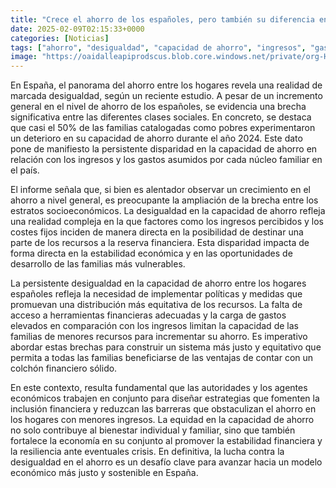 ```yaml
---
title: "Crece el ahorro de los españoles, pero también su diferencia entre los hogares - casi el 50% de las familias pobres empeoró su capacidad de ahorro en 2024"
date: 2025-02-09T02:15:33+0000
categories: [Noticias]
tags: ["ahorro", "desigualdad", "capacidad de ahorro", "ingresos", "gastos", "equidad", "inclusión financiera"]
image: "https://oaidalleapiprodscus.blob.core.windows.net/private/org-HKmKxpuNw3Y88lm4EBrIPq0n/user-ZwiCXOggLL8ZNNKE2g7rXFmV/img-hkhs6ItfMC2YBIUgdFpaZ6w9.png?st=2025-02-09T01%3A15%3A33Z&se=2025-02-09T03%3A15%3A33Z&sp=r&sv=2024-08-04&sr=b&rscd=inline&rsct=image/png&skoid=d505667d-d6c1-4a0a-bac7-5c84a87759f8&sktid=a48cca56-e6da-484e-a814-9c849652bcb3&skt=2025-02-09T01%3A25%3A13Z&ske=2025-02-10T01%3A25%3A13Z&sks=b&skv=2024-08-04&sig=ffOWNlNzlkl684RsiYfScDmtHpRWtzuBRT74A0THjSY%3D"
---
```


En España, el panorama del ahorro entre los hogares revela una realidad de marcada desigualdad, según un reciente estudio. A pesar de un incremento general en el nivel de ahorro de los españoles, se evidencia una brecha significativa entre las diferentes clases sociales. En concreto, se destaca que casi el 50% de las familias catalogadas como pobres experimentaron un deterioro en su capacidad de ahorro durante el año 2024. Este dato pone de manifiesto la persistente disparidad en la capacidad de ahorro en relación con los ingresos y los gastos asumidos por cada núcleo familiar en el país.

El informe señala que, si bien es alentador observar un crecimiento en el ahorro a nivel general, es preocupante la ampliación de la brecha entre los estratos socioeconómicos. La desigualdad en la capacidad de ahorro refleja una realidad compleja en la que factores como los ingresos percibidos y los costes fijos inciden de manera directa en la posibilidad de destinar una parte de los recursos a la reserva financiera. Esta disparidad impacta de forma directa en la estabilidad económica y en las oportunidades de desarrollo de las familias más vulnerables.

La persistente desigualdad en la capacidad de ahorro entre los hogares españoles refleja la necesidad de implementar políticas y medidas que promuevan una distribución más equitativa de los recursos. La falta de acceso a herramientas financieras adecuadas y la carga de gastos elevados en comparación con los ingresos limitan la capacidad de las familias de menores recursos para incrementar su ahorro. Es imperativo abordar estas brechas para construir un sistema más justo y equitativo que permita a todas las familias beneficiarse de las ventajas de contar con un colchón financiero sólido.

En este contexto, resulta fundamental que las autoridades y los agentes económicos trabajen en conjunto para diseñar estrategias que fomenten la inclusión financiera y reduzcan las barreras que obstaculizan el ahorro en los hogares con menores ingresos. La equidad en la capacidad de ahorro no solo contribuye al bienestar individual y familiar, sino que también fortalece la economía en su conjunto al promover la estabilidad financiera y la resiliencia ante eventuales crisis. En definitiva, la lucha contra la desigualdad en el ahorro es un desafío clave para avanzar hacia un modelo económico más justo y sostenible en España.
    